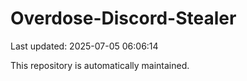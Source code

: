 # Overdose-Discord-Stealer

Last updated: 2025-07-05 06:06:14

This repository is automatically maintained.
